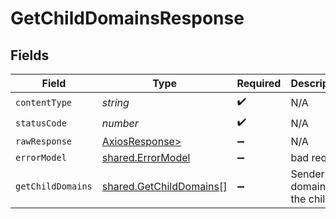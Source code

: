 # GetChildDomainsResponse


## Fields

| Field                                                              | Type                                                               | Required                                                           | Description                                                        |
| ------------------------------------------------------------------ | ------------------------------------------------------------------ | ------------------------------------------------------------------ | ------------------------------------------------------------------ |
| `contentType`                                                      | *string*                                                           | :heavy_check_mark:                                                 | N/A                                                                |
| `statusCode`                                                       | *number*                                                           | :heavy_check_mark:                                                 | N/A                                                                |
| `rawResponse`                                                      | [AxiosResponse>](https://axios-http.com/docs/res_schema)           | :heavy_minus_sign:                                                 | N/A                                                                |
| `errorModel`                                                       | [shared.ErrorModel](../../models/shared/errormodel.md)             | :heavy_minus_sign:                                                 | bad request                                                        |
| `getChildDomains`                                                  | [shared.GetChildDomains](../../models/shared/getchilddomains.md)[] | :heavy_minus_sign:                                                 | Sender domains of the child                                        |